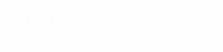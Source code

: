 <html>

<head>
    <link rel="stylesheet" href="https://cdnjs.cloudflare.com/ajax/libs/font-awesome/5.15.4/css/all.min.css"
        integrity="sha512-1ycn6IcaQQ40/MKBW2W4Rhis/DbILU74C1vSrLJxCq57o941Ym01SwNsOMqvEBFlcgUa6xLiPY/NS5R+E6ztJQ=="
        crossorigin="anonymous" referrerpolicy="no-referrer" />
<style>
    body {
        margin: 0;
        padding: 0;
        height: 700px;
    }

    .header {
        background-color: black;
        height: 70px;
    }

    .brand {
        text-align: center;
        line-height: 35px;
        width: 40%;
        height: 70px;
        color: white;
        float: left;
    }

    .menu {
        text-align: center;
        line-height: 70px;
        width: 60%;
        height: 70px;
        float: right;
    }

    span {
        color: white;
        margin-right: 50px;
    }

    .menu_list {
        color: white;
    }

    .circle_image {
        height: 400px;
        width: 40%;
        float: left;
        text-align: center;
    }

    .main {
        margin-top: 120px;
    }

    .main_content {
        height: 400px;
        width: 60%;
        float: right;
        text-align: left;
    }

    img {
        border-radius: 50%;
    }

    table {
        width: 100%;
        text-align: center;
    }

    .main_bottom {
        margin-top: 100px;
    }

    .footer {
        background-color: #251B1B;
        margin-top: 50px;
        text-align: center;
        padding: 20px;
        color: whitesmoke;
    }

    .icon {
        margin-right: 50px;
        line-height: 70px;
        font-size: 1.5em;
    }
</style>
</head>

<body>
    <div class="header">
        <div class="brand">
            <h1>My Portfolio</h1>
        </div>
        <div class="menu">
            <span>Home</span>
            <span>Profile</span>
            <span>Resume</span>
            <span>Contact</span>
        </div>
    </div>

    <div class="main">
        <div class="circle_image">
            <img src="C:\Users\prem1\Downloads\WhatsApp Image 2021-11-30 at 4.33.23 PM (1).jpeg"
                width="300px" height="300px">
        </div>
        <div class="main_content">
            <h3>Hi there!!</h3>
            <h2>I am Dhanashri</h2>
            <p>Networking is the exchange of information and ideas among people with a common profession or special interest, usually in an informal social setting. Networking often begins with a single point of common ground.

            </p>

            <p>
                An example of networking is sharing and acquiring information between different divisions of the same company to share information and solve business problems. An example of networking is linking the entire network of computers to a print server to allow each workstation to have the ability to print documents.
            </p>
            <p><b>
                    Offer devs compelling technical content instead. Content like hands-on, how-to articles, complete
                    with code. If they buy that, they may buy that you have a worthy product.
                </b></p>
        </div>

        <div class="main_bottom">
            <table>
                <tbody>
                    <tr>
                        <td>
                            <div>
                                <img src="https://images.pexels.com/photos/4065864/pexels-photo-4065864.jpeg?auto=compress&cs=tinysrgb&dpr=2&w=500"
                                    width="200px" height="200px">
                                <h3>Profile</h3>
                            </div>
                        </td>

                        <td>
                            <img src="https://images.pexels.com/photos/590016/pexels-photo-590016.jpeg?auto=compress&cs=tinysrgb&dpr=2&w=500"
                                width="200px" height="200px">
                            <h3>Resume</h3>
                        </td>
                        <td>
                            <img src="https://images.pexels.com/photos/669615/pexels-photo-669615.jpeg?auto=compress&cs=tinysrgb&dpr=2&w=500"
                                width="200px" height="200px">
                            <h3>Project</h3>
                        </td>
                        <td>
                            <img src="https://images.pexels.com/photos/33999/pexels-photo.jpg?auto=compress&cs=tinysrgb&dpr=2&h=650&w=940"
                                width="200px" height="200px">
                            <h3>Contact</h3>
                        </td>
                    </tr>
                </tbody>
            </table>
        </div>

        <div class="footer">
            <div class="icons">
                <i class="fab fa-facebook icon"></i>
                <i class="fab fa-twitter icon"></i>
                <i class="fab fa-instagram icon"></i>
                <i class="fab fa-linkedin icon"></i>
            </div>
            <div class="content2">
                <p>
                    <b>
                        Lorem ipsum dolor sit amet consectetur adipisicing elit. Eligendi fugiat assumenda ullam, cumque
                        nam reiciendis, delectus porro doloribus quae incidunt culpa dolores ratione est, quo adipisci
                        nesciunt ipsum laudantium ab!
                    </b>
                </p>
            </div>
            <div class="content3">
                <p>
                    copyright &copy;
                    Reserved All Rights
                </p>
                <h4>Dhanashri Chavhan</h4>
            </div>
        </div>
    </div>
</body>

</html>
